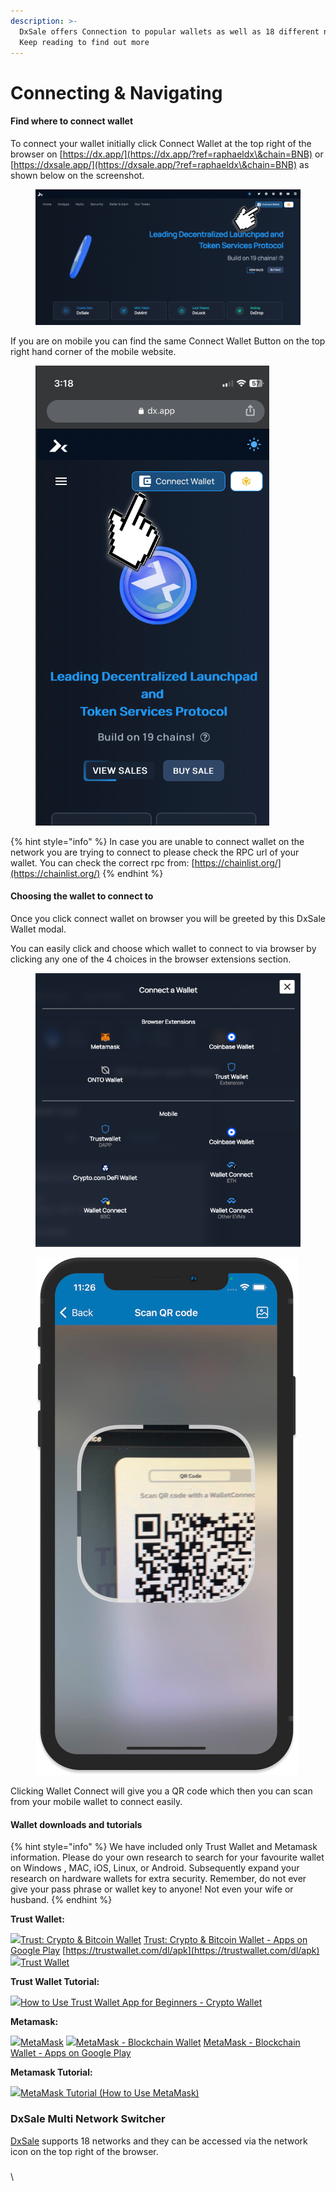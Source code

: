 ```yaml
---
description: >-
  DxSale offers Connection to popular wallets as well as 18 different networks.
  Keep reading to find out more
---
```


# Connecting & Navigating

#### Find where to connect wallet <a href="#find-where-to-connect-wallet" id="find-where-to-connect-wallet"></a>

To connect your wallet initially click Connect Wallet at the top right of the browser on [https://dx.app/](https://dx.app/?ref=raphaeldx\&chain=BNB) or [https://dxsale.app/](https://dxsale.app/?ref=raphaeldx\&chain=BNB) as shown below on the screenshot.



<figure><img src="../.gitbook/assets/image (6) (5).png" alt=""><figcaption></figcaption></figure>

If you are on mobile you can find the same Connect Wallet Button on the top right hand corner of the mobile website.

<figure><img src="../.gitbook/assets/image (5) (3).png" alt=""><figcaption></figcaption></figure>

{% hint style="info" %}
In case you are unable to connect wallet on the network you are trying to connect to please check the RPC url of your wallet. You can check the correct rpc from: [https://chainlist.org/](https://chainlist.org/)
{% endhint %}

#### Choosing the wallet to connect to <a href="#choosing-the-wallet-to-connect-to" id="choosing-the-wallet-to-connect-to"></a>

Once you click connect wallet on browser you will be greeted by this DxSale Wallet modal.

You can easily click and choose which wallet to connect to via browser by clicking any one of the 4 choices in the browser extensions section.

<figure><img src="../.gitbook/assets/image (13) (2).png" alt=""><figcaption></figcaption></figure>

<figure><img src="../.gitbook/assets/image (16) (1).png" alt=""><figcaption></figcaption></figure>

Clicking Wallet Connect will give you a QR code which then you can scan from your mobile wallet to connect easily.

&#x20;

#### Wallet downloads and tutorials <a href="#wallet-downloads-and-tutorials" id="wallet-downloads-and-tutorials"></a>

{% hint style="info" %}
We have included only Trust Wallet and Metamask information. Please do your own research to search for your favourite wallet on Windows , MAC, iOS, Linux, or Android. Subsequently expand your research on hardware wallets for extra security. Remember, do not ever give your pass phrase or wallet key to anyone! Not even your wife or husband.
{% endhint %}

**Trust Wallet:**

[![](https://apps.apple.com/favicon.ico)‎Trust: Crypto & Bitcoin Wallet](https://apps.apple.com/app/apple-store/id1288339409?mt=8) [Trust: Crypto & Bitcoin Wallet - Apps on Google Play](https://play.google.com/store/apps/details?id=com.wallet.crypto.trustapp\&referrer=utm\_source%3Dwebsite) [https://trustwallet.com/dl/apk](https://trustwallet.com/dl/apk) [![](https://ssl.gstatic.com/chrome/webstore/images/icon\_48px.png)Trust Wallet](https://chrome.google.com/webstore/detail/trust-wallet/egjidjbpglichdcondbcbdnbeeppgdph)

**Trust Wallet Tutorial:**

![](https://www.youtube.com/s/desktop/00d32223/img/favicon\_32x32.png)[How to Use Trust Wallet App for Beginners - Crypto Wallet](https://www.youtube.com/watch?v=BdWCVKINwKc)

**Metamask:**

[![](https://ssl.gstatic.com/chrome/webstore/images/icon\_48px.png)MetaMask](https://chrome.google.com/webstore/detail/metamask/nkbihfbeogaeaoehlefnkodbefgpgknn) [![](https://apps.apple.com/favicon.ico)‎MetaMask - Blockchain Wallet](https://metamask.app.link/skAH3BaF99) [MetaMask - Blockchain Wallet - Apps on Google Play](https://metamask.app.link/bxwkE8oF99)

**Metamask Tutorial:**

![](https://www.youtube.com/s/desktop/00d32223/img/favicon\_32x32.png)[MetaMask Tutorial (How to Use MetaMask)](https://www.youtube.com/watch?v=tw-tQD0jztE)



### DxSale Multi Network Switcher <a href="#dxsale-multi-network-switcher" id="dxsale-multi-network-switcher"></a>

[DxSale](https://dx.app/?ref=raphaeldx\&chain=BNB) supports 18 networks and they can be accessed via the network icon on the top right of the browser.

### &#x20;<a href="#dxmint" id="dxmint"></a>

\
